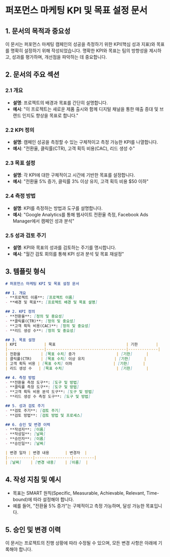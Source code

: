 # 퍼포먼스 마케팅 KPI 및 목표 설정 문서

## 1. 문서의 목적과 중요성
이 문서는 퍼포먼스 마케팅 캠페인의 성공을 측정하기 위한 KPI(핵심 성과 지표)와 목표를 명확히 설정하기 위해 작성되었습니다. 명확한 KPI와 목표는 팀의 방향성을 제시하고, 성과를 평가하며, 개선점을 파악하는 데 중요합니다.

## 2. 문서의 주요 섹션

### 2.1 개요
- **설명**: 프로젝트의 배경과 목표를 간단히 설명합니다.
- **예시**: "이 프로젝트는 새로운 제품 출시와 함께 디지털 채널을 통한 매출 증대 및 브랜드 인지도 향상을 목표로 합니다."

### 2.2 KPI 정의
- **설명**: 캠페인 성공을 측정할 수 있는 구체적이고 측정 가능한 KPI를 나열합니다.
- **예시**: "전환율, 클릭률(CTR), 고객 획득 비용(CAC), 리드 생성 수"

### 2.3 목표 설정
- **설명**: 각 KPI에 대한 구체적이고 시간에 기반한 목표를 설정합니다.
- **예시**: "전환율 5% 증가, 클릭률 3% 이상 유지, 고객 획득 비용 $50 이하"

### 2.4 측정 방법
- **설명**: KPI를 측정하는 방법과 도구를 설명합니다.
- **예시**: "Google Analytics를 통해 웹사이트 전환율 측정, Facebook Ads Manager에서 캠페인 성과 분석"

### 2.5 성과 검토 주기
- **설명**: KPI와 목표의 성과를 검토하는 주기를 명시합니다.
- **예시**: "월간 검토 회의를 통해 KPI 성과 분석 및 목표 재설정"

## 3. 템플릿 형식

```markdown
# 퍼포먼스 마케팅 KPI 및 목표 설정 문서

## 1. 개요
- **프로젝트 이름**: [프로젝트 이름]
- **배경 및 목표**: [프로젝트 배경 및 목표 설명]

## 2. KPI 정의
- **전환율**: [정의 및 중요성]
- **클릭률(CTR)**: [정의 및 중요성]
- **고객 획득 비용(CAC)**: [정의 및 중요성]
- **리드 생성 수**: [정의 및 중요성]

## 3. 목표 설정
| KPI            | 목표                               | 기한        |
|----------------|-----------------------------------|-------------|
| 전환율         | [목표 수치] 증가                  | [기한]      |
| 클릭률(CTR)    | [목표 수치] 이상 유지             | [기한]      |
| 고객 획득 비용 | [목표 수치] 이하                  | [기한]      |
| 리드 생성 수   | [목표 수치]                       | [기한]      |

## 4. 측정 방법
- **전환율 측정 도구**: [도구 및 방법]
- **클릭률 측정 도구**: [도구 및 방법]
- **고객 획득 비용 분석 도구**: [도구 및 방법]
- **리드 생성 수 측정 도구**: [도구 및 방법]

## 5. 성과 검토 주기
- **검토 주기**: [검토 주기]
- **검토 방법**: [검토 방법 및 프로세스]

## 6. 승인 및 변경 이력
- **작성자**: [이름]
- **작성일**: [날짜]
- **승인자**: [이름]
- **승인일**: [날짜]

| 변경 일자 | 변경 내용       | 변경자  |
|-----------|----------------|---------|
| [날짜]    | [변경 내용]    | [이름]  |
```

## 4. 작성 지침 및 예시
- 목표는 SMART 원칙(Specific, Measurable, Achievable, Relevant, Time-bound)에 따라 설정해야 합니다.
- 예를 들어, "전환율 5% 증가"는 구체적이고 측정 가능하며, 달성 가능한 목표입니다.

## 5. 승인 및 변경 이력
이 문서는 프로젝트의 진행 상황에 따라 수정될 수 있으며, 모든 변경 사항은 아래에 기록해야 합니다.